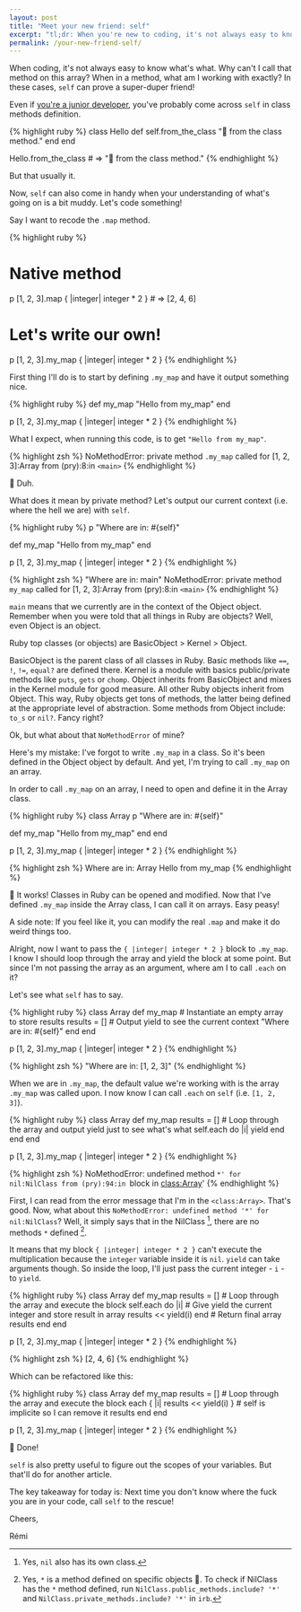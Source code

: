 ```yaml
---
layout: post
title: "Meet your new friend: self"
excerpt: "tl;dr: When you're new to coding, it's not always easy to know where the fuck you are in your code. Well, call the most unexpected friend to the rescue: self!"
permalink: /your-new-friend-self/
---
```


When coding, it's not always easy to know what's what. Why can't I call that method on this array? When in a method, what am I working with exactly? In these cases, `self` can prove a super-duper friend!

Even if [you're a junior developer]({{site.baseurl}}/daily-recap-coding-bootcamp/), you've probably come across `self` in class methods definition.

{% highlight ruby %}
class Hello
  def self.from_the_class
    "👋 from the class method."
  end
end

Hello.from_the_class # => "👋 from the class method."
{% endhighlight %}

But that usually it.

Now, `self` can also come in handy when your understanding of what's going on is a bit muddy. Let's code something!

Say I want to recode the `.map` method.

{% highlight ruby %}
  # Native method
  p [1, 2, 3].map { |integer| integer * 2 } # => [2, 4, 6]

  # Let's write our own!
  p [1, 2, 3].my_map { |integer| integer * 2 }
{% endhighlight %}

First thing I'll do is to start by defining `.my_map` and have it output something nice.

{% highlight ruby %}
  def my_map
    "Hello from my_map"
  end

  p [1, 2, 3].my_map { |integer| integer * 2 }
{% endhighlight %}

What I expect, when running this code, is to get `"Hello from my_map"`.

{% highlight zsh %}
  NoMethodError: private method `.my_map` called for [1, 2, 3]:Array
  from (pry):8:in `<main>`
{% endhighlight %}

🤔 Duh.

What does it mean by private method? Let's output our current context (i.e. where the hell we are) with `self`.

{% highlight ruby %}
  p "Where are in: #{self}"

  def my_map
    "Hello from my_map"
  end

  p [1, 2, 3].my_map { |integer| integer * 2 }
{% endhighlight %}

{% highlight zsh %}
  "Where are in: main"
  NoMethodError: private method `my_map` called for [1, 2, 3]:Array
  from (pry):8:in `<main>`
{% endhighlight %}

`main` means that we currently are in the context of the Object object. Remember when you were told that all things in Ruby are objects? Well, even Object is an object.

<span class="highlight">Ruby top classes (or objects) are BasicObject > Kernel > Object.</span>

<span class="highlight">BasicObject is the parent class of all classes in Ruby.</span> Basic methods like `==`, `!`, `!=`, `equal?` are defined there. <span class="highlight">Kernel is a module with basics public/private methods</span> like `puts`, `gets` or `chomp`. <span class="highlight">Object inherits from BasicObject and mixes in the Kernel module for good measure. All other Ruby objects inherit from Object. This way, Ruby objects get tons of methods, the latter being defined at the appropriate level of abstraction.</span> Some methods from Object include: `to_s` or `nil?`. Fancy right?

Ok, but what about that `NoMethodError` of mine?

Here's my mistake: I've forgot to write `.my_map` in a class. So it's been defined in the Object object by default. And yet, I'm trying to call `.my_map` on an array.

In order to call `.my_map` on an array, I need to open and define it in the Array class.

{% highlight ruby %}
class Array
  p "Where are in: #{self}"

  def my_map
    "Hello from my_map"
  end
end

p [1, 2, 3].my_map { |integer| integer * 2 }
{% endhighlight %}

{% highlight zsh %}
  Where are in: Array
  Hello from my_map
{% endhighlight %}

👏 It works! Classes in Ruby can be opened and modified. Now that I've defined `.my_map` inside the Array class, I can call it on arrays. Easy peasy!

<span class="highlight">A side note: If you feel like it, you can modify the real `.map` and make it do weird things too.</span>

Alright, now I want to pass the `{ |integer| integer * 2 }` block to `.my_map`. I know I should loop through the array and yield the block at some point. But since I'm not passing the array as an argument, where am I to call `.each` on it?

Let's see what `self` has to say.

{% highlight ruby %}
class Array
  def my_map
    # Instantiate an empty array to store results
    results = []
    # Output yield to see the current context
    "Where are in: #{self}"
  end
end

p [1, 2, 3].my_map { |integer| integer * 2 }
{% endhighlight %}

{% highlight zsh %}
  "Where are in: [1, 2, 3]"
{% endhighlight %}

When we are in `.my_map`, the default value we're working with is the array `.my_map` was called upon. I now know I can call `.each` on `self` (i.e. `[1, 2, 3]`).

{% highlight ruby %}
class Array
  def my_map
    results = []
    # Loop through the array and output yield just to see what's what
    self.each do |i|
      yield
    end
  end
end

p [1, 2, 3].my_map { |integer| integer * 2 }
{% endhighlight %}

{% highlight zsh %}
  NoMethodError: undefined method `*' for nil:NilClass
  from (pry):94:in `block in <class:Array>'
{% endhighlight %}

First, I can read from the error message that I'm in the `<class:Array>`. That's good. Now, what about this `NoMethodError: undefined method '*' for nil:NilClass`? Well, it simply says that in the NilClass [^1], there are no methods `*` defined [^2].

It means that my block `{ |integer| integer * 2 }` can't execute the multiplication because the `integer` variable inside it is `nil`. `yield` can take arguments though. So inside the loop, I'll just pass the current integer - `i` - to `yield`.

{% highlight ruby %}
class Array
  def my_map
    results = []
    # Loop through the array and execute the block
    self.each do |i|
      # Give yield the current integer and store result in array
      results << yield(i)
    end
    # Return final array
    results
  end
end

p [1, 2, 3].my_map { |integer| integer * 2 }
{% endhighlight %}

{% highlight zsh %}
  [2, 4, 6]
{% endhighlight %}

Which can be refactored like this:

{% highlight ruby %}
class Array
  def my_map
    results = []
    # Loop through the array and execute the block
    each { |i| results << yield(i) } # self is implicite so I can remove it
    results
  end
end

p [1, 2, 3].my_map { |integer| integer * 2 }
{% endhighlight %}

🥳 Done!

`self` is also pretty useful to figure out the scopes of your variables. But that'll do for another article.

The key takeaway for today is: Next time you don't know where the fuck you are in your code, call `self` to the rescue!

Cheers,

Rémi

[^1]: Yes, `nil` also has its own class.
[^2]: Yes, `*` is a method defined on specific objects 🤪. To check if NilClass has the `*` method defined, run `NilClass.public_methods.include? '*'` and `NilClass.private_methods.include? '*'` in `irb`.

